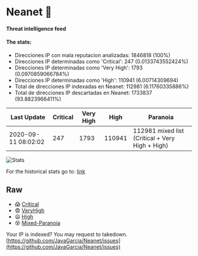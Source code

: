 # Neanet :hocho:
#### Threat intelligence feed
#### The stats:

- Direcciones IP con mala reputacion analizadas: 1846818 (100%)
- Direcciones IP determinadas como 'Critical':  247 (0.0133743552424%)
- Direcciones IP determinadas como 'Very High':  1793 (0.0970859066784%)
- Direcciones IP determinadas como 'High':  110941 (6.00714309694)
- Total de direcciones IP indexadas en Neanet:  112981 (6.11760335886%)
- Total de direcciones IP descartadas en Neanet:  1733837 (93.8823966411%)

| Last Update | Critical | Very High | High | Paranoia |
| --- | --- | --- | --- | --- |
| 2020-09-11 08:02:02 | 247 | 1793 | 110941 | 112981 mixed list (Critical + Very High + High)|

![Stats](https://docs.google.com/spreadsheets/d/e/2PACX-1vSnaNMIXVabIpDJjufMlzH7poXnshF3mgd8Is1g9ytUEzVsP5my4Trn8f-xkoLLQ38xpL3HtmUexLo6/pubchart?oid=501124687&format=image)

For the historical stats go to: [link](/stats.csv)
## Raw
- :scream: [Critical](https://raw.githubusercontent.com/JavaGarcia/Neanet/master/blacklists/neanet_critical.txt)
- :fearful: [VeryHigh](https://raw.githubusercontent.com/JavaGarcia/Neanet/master/blacklists/neanet_veryHigh.txtt)
- :frowning: [High](https://raw.githubusercontent.com/JavaGarcia/Neanet/master/blacklists/neanet_high.txt)
- :dizzy_face: [Mixed-Paranoia](https://raw.githubusercontent.com/JavaGarcia/Neanet/master/blacklists/neanet_all.txt)


Your IP is indexed? You may request to takedown. [https://github.com/JavaGarcia/Neanet/issues](https://github.com/JavaGarcia/Neanet/issues)

































































































































































































































































































































































































































































































































































































































































































































